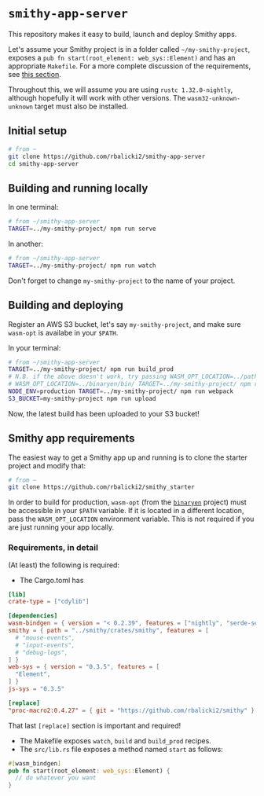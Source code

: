 # `smithy-app-server`

This repository makes it easy to build, launch and deploy Smithy apps.

Let's assume your Smithy project is in a folder called `~/my-smithy-project`, exposes a `pub fn start(root_element: web_sys::Element)` and has an appropriate `Makefile`. For a more complete discussion of the requirements, see [this section](smithy-app-requirements).

Throughout this, we will assume you are using `rustc 1.32.0-nightly`, although hopefully it will work with other versions. The `wasm32-unknown-unknown` target must also be installed.

## Initial setup

```sh
# from ~
git clone https://github.com/rbalicki2/smithy-app-server
cd smithy-app-server
```

## Building and running locally

In one terminal:

```sh
# from ~/smithy-app-server
TARGET=../my-smithy-project/ npm run serve
```

In another:

```sh
# from ~/smithy-app-server
TARGET=../my-smithy-project/ npm run watch
```

Don't forget to change `my-smithy-project` to the name of your project.

## Building and deploying

Register an AWS S3 bucket, let's say `my-smithy-project`, and make sure `wasm-opt` is availabe in your `$PATH`.

In your terminal:

```sh
# from ~/smithy-app-server
TARGET=../my-smithy-project/ npm run build_prod
# N.B. if the above doesn't work, try passing WASM_OPT_LOCATION=../path-to-wasm-opt-binary, as in:
# WASM_OPT_LOCATION=../binaryen/bin/ TARGET=../my-smithy-project/ npm run build_prod
NODE_ENV=production TARGET=../my-smithy-project/ npm run webpack
S3_BUCKET=my-smithy-project npm run upload
```

Now, the latest build has been uploaded to your S3 bucket!

## Smithy app requirements

The easiest way to get a Smithy app up and running is to clone the starter project and modify that:

```sh
# from ~
git clone https://github.com/rbalicki2/smithy_starter
```

In order to build for production, `wasm-opt` (from the [`binaryen`](https://github.com/WebAssembly/binaryen) project) must be accessible in your `$PATH` variable. If it is located in a different location, pass the `WASM_OPT_LOCATION` environment variable. This is not required if you are just running your app locally.

### Requirements, in detail

(At least) the following is required:

* The Cargo.toml has

```toml
[lib]
crate-type = ["cdylib"]

[dependencies]
wasm-bindgen = { version = "< 0.2.39", features = ["nightly", "serde-serialize"] }
smithy = { path = "../smithy/crates/smithy", features = [
  # "mouse-events",
  # "input-events",
  # "debug-logs",
] }
web-sys = { version = "0.3.5", features = [
  "Element",
] }
js-sys = "0.3.5"

[replace]
"proc-macro2:0.4.27" = { git = "https://github.com/rbalicki2/smithy" }
```

That last `[replace]` section is important and required!

* The Makefile exposes `watch`, `build` and `build_prod` recipes.
* The `src/lib.rs` file exposes a method named `start` as follows:

```rs
#[wasm_bindgen]
pub fn start(root_element: web_sys::Element) {
  // do whatever you want
}
```

